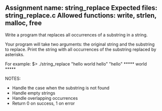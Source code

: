 Assignment name: string_replace
Expected files: string_replace.c
Allowed functions: write, strlen, malloc, free
--------------------------------------------------------------------------------

Write a program that replaces all occurrences of a substring in a string.

Your program will take two arguments: the original string and the substring to replace.
Print the string with all occurrences of the substring replaced by asterisks.

For example:
$> ./string_replace "hello world hello" "hello"
***** world *****

NOTES:
- Handle the case when the substring is not found
- Handle empty strings
- Handle overlapping occurrences
- Return 0 on success, 1 on error